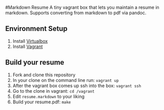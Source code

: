 #Markdown Resume
A tiny vagrant box that lets you maintain a resume in markdown. Supports converting from markdown to pdf via pandoc.

## Environment Setup
1. Install [Virtualbox](https://www.virtualbox.org/)
2. Install [Vagrant](http://www.vagrantup.com/)

## Build your resume
1. Fork and clone this repository
2. In your clone on the command line run: `vagrant up`
3. After the vagrant box comes up ssh into the box: `vagrant ssh `
4. Go to the clone in vagrant: `cd /vagrant`
6. Edit `resume.markdown` to your liking
5. Build your resume.pdf: `make`
